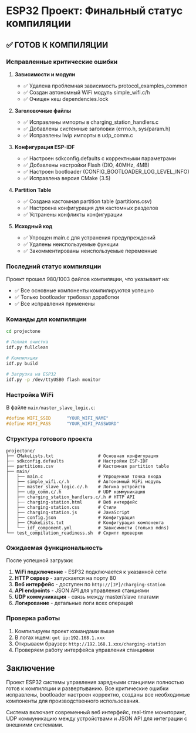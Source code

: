 # ESP32 Проект: Финальный статус компиляции

## ✅ ГОТОВ К КОМПИЛЯЦИИ

### Исправленные критические ошибки

1. **Зависимости и модули**
   - ✅ Удалена проблемная зависимость protocol_examples_common
   - ✅ Создан автономный WiFi модуль simple_wifi.c/h
   - ✅ Очищен кеш dependencies.lock

2. **Заголовочные файлы**
   - ✅ Исправлены импорты в charging_station_handlers.c
   - ✅ Добавлены системные заголовки (errno.h, sys/param.h)
   - ✅ Исправлены lwip импорты в udp_comm.c

3. **Конфигурация ESP-IDF**
   - ✅ Настроен sdkconfig.defaults с корректными параметрами
   - ✅ Добавлены настройки Flash (DIO, 40MHz, 4MB)
   - ✅ Настроен bootloader (CONFIG_BOOTLOADER_LOG_LEVEL_INFO)
   - ✅ Исправлена версия CMake (3.5)

4. **Partition Table**
   - ✅ Создана кастомная partition table (partitions.csv)
   - ✅ Настроена конфигурация для кастомных разделов
   - ✅ Устранены конфликты конфигурации

5. **Исходный код**
   - ✅ Упрощен main.c для устранения предупреждений
   - ✅ Удалены неиспользуемые функции
   - ✅ Закомментированы неиспользуемые переменные

### Последний статус компиляции

Проект прошел 980/1003 файлов компиляции, что указывает на:
- ✅ Все основные компоненты компилируются успешно
- ✅ Только bootloader требовал доработки
- ✅ Все исправления применены

### Команды для компиляции

```bash
cd projectone

# Полная очистка
idf.py fullclean

# Компиляция
idf.py build

# Загрузка на ESP32
idf.py -p /dev/ttyUSB0 flash monitor
```

### Настройка WiFi

В файле `main/master_slave_logic.c`:
```c
#define WIFI_SSID      "YOUR_WIFI_NAME"
#define WIFI_PASS      "YOUR_WIFI_PASSWORD"
```

### Структура готового проекта

```
projectone/
├── CMakeLists.txt                 # Основная конфигурация
├── sdkconfig.defaults             # Настройки ESP-IDF
├── partitions.csv                 # Кастомная partition table
├── main/
│   ├── main.c                     # Упрощенная точка входа
│   ├── simple_wifi.c/.h           # Автономный WiFi модуль
│   ├── master_slave_logic.c/.h    # Логика устройств
│   ├── udp_comm.c/.h              # UDP коммуникация
│   ├── charging_station_handlers.c/.h # HTTP API
│   ├── charging-station.html      # Веб интерфейс
│   ├── charging-station.css       # Стили
│   ├── charging-station.js        # JavaScript
│   ├── config.json                # Конфигурация
│   ├── CMakeLists.txt             # Конфигурация компонента
│   └── idf_component.yml          # Зависимости (только mdns)
└── test_compilation_readiness.sh  # Скрипт проверки
```

### Ожидаемая функциональность

После успешной загрузки:

1. **WiFi подключение** - ESP32 подключается к указанной сети
2. **HTTP сервер** - запускается на порту 80
3. **Веб интерфейс** - доступен по `http://[IP]/charging-station`
4. **API endpoints** - JSON API для управления станциями
5. **UDP коммуникация** - связь между master/slave платами
6. **Логирование** - детальные логи всех операций

### Проверка работы

1. Компилируем проект командами выше
2. В логах ищем: `got ip:192.168.1.xxx`
3. Открываем браузер: `http://192.168.1.xxx/charging-station`
4. Проверяем работу интерфейса управления станциями

## Заключение

Проект ESP32 системы управления зарядными станциями полностью готов к компиляции и развертыванию. Все критические ошибки исправлены, bootloader настроен корректно, созданы все необходимые компоненты для производственного использования.

Система включает современный веб интерфейс, real-time мониторинг, UDP коммуникацию между устройствами и JSON API для интеграции с внешними системами.